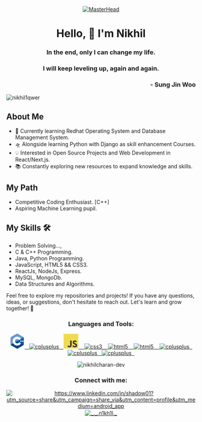<p align="center">
  <a href="https://github.com/Nikhil1qwer">
    <img src="https://64.media.tumblr.com/eb8e76984014d0db1e53ec7795f03ec0/1924a8282a163135-34/s540x810/1884baa6bdd0cfc5bfd175dad4131c9f438cc0de.gifv" alt="MasterHead">
  </a>
</p>

<h1 align="center">Hello, 👋 I'm Nikhil</h1>
<h3 align="center">In the end, only I can change my life.</h3>
<h3 align="center">I will keep leveling up, again and again.</h3>
<h3 align="right">- Sung Jin Woo</h3>

<p align="left">
  <img src="https://komarev.com/ghpvc/?username=nikhil1qwer&label=Profile%20views&color=0e75b6&style=flat" alt="nikhil1qwer" />
</p>

## About Me

- 🌱 Currently learning Redhat Operating System and Database Management System.
- 🛸 Alongside learning Python with Django as skill enhancement Courses.
- 💡 Interested in Open Source Projects and Web Development in React/Next.js.
- 📚 Constantly exploring new resources to expand knowledge and skills.

## My Path
- Competitive Coding Enthusiast. [C++]
- Aspiring Machine Learning pupil.

## My Skills 🛠️

- Problem Solving...,
- C & C++ Programming.
- Java, Python Programming.
- JavaScript, HTML5 && CSS3.
- ReactJs, NodeJs, Express.
- MySQL, MongoDb.
- Data Structures and Algorithms.

Feel free to explore my repositories and projects! If you have any questions, ideas, or suggestions, don't hesitate to reach out. Let's learn and grow together! 🌟

<h3 align="center"> Languages and Tools: </h3>
<p align="center">
    <a href="https://www.w3schools.com/cpp/" target="_blank" rel="noreferrer"> 
      <img src="https://raw.githubusercontent.com/devicons/devicon/master/icons/cplusplus/cplusplus-original.svg" alt="cplusplus" width="40" height="40"/>&nbsp;&nbsp; 
    </a>
    <a href="https://www.w3schools.com/cpp/" target="_blank" rel="noreferrer"> 
      <img src="https://cdn-icons-png.flaticon.com/128/3098/3098090.png" alt="cplusplus" width="40" height="40"/>&nbsp;&nbsp; 
    </a> 
    <a href="https://developer.mozilla.org/en-US/docs/Web/JavaScript" target="_blank" rel="noreferrer"> 
      <img src="https://raw.githubusercontent.com/devicons/devicon/master/icons/javascript/javascript-original.svg" alt="javascript" width="40" height="40"/> &nbsp;&nbsp;
    </a>
    <a href="https://www.w3schools.com/css/" target="_blank" rel="noreferrer"> 
      <img src="https://cdn-icons-png.flaticon.com/128/5968/5968381.png" alt="css3" width="40" height="40"/> &nbsp;&nbsp;
    </a> 
    <a href="https://www.w3.org/html/" target="_blank" rel="noreferrer"> 
      <img src="https://cdn-icons-png.flaticon.com/128/15772/15772797.png" alt="html5" width="40" height="40"/> &nbsp;&nbsp;
    </a> 
    <a href="https://www.w3.org/html/" target="_blank" rel="noreferrer"> 
      <img src="https://icon.icepanel.io/Technology/png-shadow-512/Next.js.png" alt="html5" width="40" height="40"/> &nbsp;&nbsp;
    </a> 
    <a href="https://www.w3schools.com/cpp/" target="_blank" rel="noreferrer"> 
      <img src="https://cdn-icons-png.flaticon.com/128/919/919836.png" alt="cplusplus" width="40" height="40"/>&nbsp;&nbsp; 
    </a>
    <a href="https://www.w3schools.com/cpp/" target="_blank" rel="noreferrer"> 
      <img src="https://th.bing.com/th/id/OIP.-7G1gnXkDcupxoPO_mzWuwHaED?w=269&h=180&c=7&r=0&o=5&pid=1.7" alt="cplusplus" width="40" height="40"/>&nbsp;&nbsp; 
    </a>
    <a href="https://www.w3schools.com/cpp/" target="_blank" rel="noreferrer"> 
      <img src="https://th.bing.com/th/id/OIP.pD3JpZWwZ_03KCbyChEDxAHaHa?w=155&h=180&c=7&r=0&o=5&pid=1.7" alt="cplusplus" width="40" height="40"/>&nbsp;&nbsp; 
    </a>
</p>


<div align="center">
  <img src="https://github-readme-streak-stats.herokuapp.com/?user=nikhilcharan-dev" alt="nikhilcharan-dev" />
</div>


<h3 align="center">Connect with me:</h3>
<p align="center">
  <a href="https://www.linkedin.com/in/shadow01/" target="blank">
    <img align="center" src="https://raw.githubusercontent.com/rahuldkjain/github-profile-readme-generator/master/src/images/icons/Social/linked-in-alt.svg" alt="https://www.linkedin.com/in/shadow01?utm_source=share&utm_campaign=share_via&utm_content=profile&utm_medium=android_app" height="30" width="40" />
  </a>
  <a href="https://instagram.com/lazy.perfectionist__/" target="blank">
    <img align="center" src="https://raw.githubusercontent.com/rahuldkjain/github-profile-readme-generator/master/src/images/icons/Social/instagram.svg" alt="_._.n1kh1l._" height="30" width="40" />
  </a>
</p>
